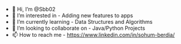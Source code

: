 - 👋 Hi, I’m @Sbb02
- 👀 I’m interested in - Adding new features to apps
- 🌱 I’m currently learning - Data Structures and Algorithms
- 💞️ I’m looking to collaborate on - Java/Python Projects
- 📫 How to reach me - https://www.linkedin.com/in/sohum-berdia/

<!---
Sbb02/Sbb02 is a ✨ special ✨ repository because its `README.md` (this file) appears on your GitHub profile.
You can click the Preview link to take a look at your changes.
--->
